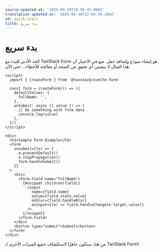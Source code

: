 ```yaml
---
source-updated-at: '2025-04-24T18:50:42.000Z'
translation-updated-at: '2025-04-30T22:04:36.269Z'
id: quick-start
title: بدء سريع
---
```


# بدء سريع

الحد الأدنى للبدء مع TanStack Form هو إنشاء نموذج وإضافة حقل. ضع في الاعتبار أن هذا المثال لا يتضمن أي تحقق من الصحة أو معالجة للأخطاء... حتى الآن.

```svelte
<script>
  import { createForm } from '@tanstack/svelte-form'

  const form = createForm(() => ({
    defaultValues: {
      fullName: '',
    },
    onSubmit: async ({ value }) => {
      // Do something with form data
      console.log(value)
    },
  }))
</script>

<div>
  <h1>Simple Form Example</h1>
  <form
    onsubmit={(e) => {
      e.preventDefault()
      e.stopPropagation()
      form.handleSubmit()
    }}
  >
    <div>
      <form.Field name="fullName">
        {#snippet children(field)}
          <input
            name={field.name}
            value={field.state.value}
            onblur={field.handleBlur}
            oninput={(e) => field.handleChange(e.target.value)}
          />
        {/snippet}
      </form.Field>
    </div>
    <button type="submit">Submit</button>
  </form>
</div>
```

من هنا، ستكون جاهزًا لاستكشاف جميع الميزات الأخرى لـ TanStack Form!
